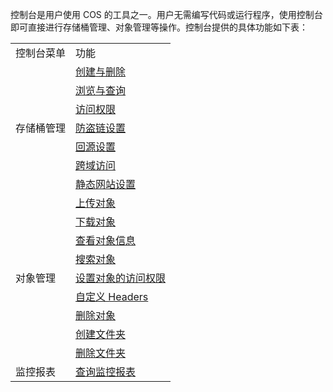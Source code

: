 控制台是用户使用 COS 的工具之一。用户无需编写代码或运行程序，使用控制台即可直接进行存储桶管理、对象管理等操作。控制台提供的具体功能如下表：

<table>
   <tr>
      <td >控制台菜单</td>
      <td>功能</td>
   </tr>
   <tr>
      <td rowspan="7">存储桶管理</td>
			<td><a href="https://cloud.tencent.com/document/product/436/13309">创建与删除</a></td>
   </tr>
   <tr>
      <td><a href="https://cloud.tencent.com/document/product/436/13313">浏览与查询</a></td>
   </tr>
   <tr>
      <td><a href="https://cloud.tencent.com/document/product/436/13315">访问权限</a></td>
   </tr>
   <tr>
      <td><a href="https://cloud.tencent.com/document/product/436/13319">防盗链设置</a></td>
   </tr>
   <tr>
      <td><a href="https://cloud.tencent.com/document/product/436/13310">回源设置</a></td>
   </tr>
   <tr>
      <td><a href="https://cloud.tencent.com/document/product/436/13318">跨域访问</a></td>
   </tr>
   <tr>
      <td><a href="https://cloud.tencent.com/document/product/436/13320">静态网站设置</a></td>
   </tr>
   <tr>
      <td rowspan="9">对象管理</td>
      <td><a href="https://cloud.tencent.com/document/product/436/13321">上传对象</a></td>
   </tr>
   <tr>
      <td><a href="https://cloud.tencent.com/document/product/436/13322">下载对象</a></td>
   </tr>
   <tr>
      <td><a href="https://cloud.tencent.com/document/product/436/13326">查看对象信息</a></td>
   </tr>
   <tr>
      <td><a href="https://cloud.tencent.com/document/product/436/13325">搜索对象</a></td>
   </tr>
   <tr>
      <td><a href="https://cloud.tencent.com/document/product/436/13327">设置对象的访问权限</a></td>
   </tr>
   <tr>
      <td><a href="https://cloud.tencent.com/document/product/436/13361">自定义 Headers</a></td>
   </tr>
   <tr>
      <td><a href="https://cloud.tencent.com/document/product/436/13323">删除对象</a></td>
   </tr>
   <tr>
      <td><a href="https://cloud.tencent.com/document/product/436/13329">创建文件夹</a></td>
   </tr>
   <tr>
      <td><a href="https://cloud.tencent.com/document/product/436/13330">删除文件夹</a></td>
   </tr>
   <tr>
      <td>监控报表</td>
      <td><a href="https://cloud.tencent.com/document/product/436/13332">查询监控报表</a></td>
   </tr>
   </tr>
</table>
